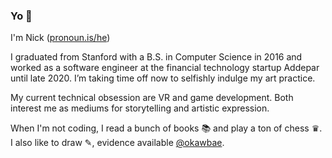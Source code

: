 ### Yo 👋

<!--
**njdup/njdup** is a ✨ _special_ ✨ repository because its `README.md` (this file) appears on your GitHub profile.

Here are some ideas to get you started:

- 🔭 I’m currently working on ...
- 🌱 I’m currently learning ...
- 👯 I’m looking to collaborate on ...
- 🤔 I’m looking for help with ...
- 💬 Ask me about ...
- 📫 How to reach me: ...
- 😄 Pronouns: ...
- ⚡ Fun fact: ...
-->

I'm Nick ([pronoun.is/he](http://pronoun.is/he))

I graduated from Stanford with a B.S. in Computer Science in 2016 and worked as a software engineer at the financial technology startup Addepar until late 2020. I’m taking time off now to selfishly indulge my art practice.

My current technical obsession are VR and game development. Both interest me as mediums for storytelling and artistic expression.

When I'm not coding, I read a bunch of books 📚 and play a ton of chess ♛. I also like to draw ✎, evidence available [@okawbae](https://www.instagram.com/okawbae/).
